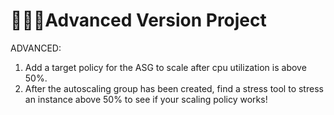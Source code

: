 # 👨🏾‍🎓Advanced Version Project
ADVANCED:
1. Add a target policy for the ASG to scale after cpu utilization is above 50%. 
2. After the autoscaling group has been created, find a stress tool to stress an instance above 50% to see if your scaling policy works!
